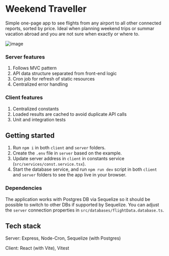 # Weekend Traveller

Simple one-page app to see flights from any airport to all other connected reports, sorted by price.
Ideal when planning weekend trips or summar vacation abroad and you are not sure when exactly or where to.

![image](https://github.com/DanielMaczak/weekend-traveller/assets/145442574/ae2eb114-aed9-4147-93d0-dbcf4ad4c0ff)

### Server features

1. Follows MVC pattern
2. API data structure separated from front-end logic
3. Cron job for refresh of static resources
4. Centralized error handling

### Client features

1. Centralized constants
2. Loaded results are cached to avoid duplicate API calls
3. Unit and integration tests

## Getting started

1. Run `npm i` in both `client` and `server` folders.
2. Create the `.env` file in `server` based on the example.
3. Update server address in `client` in constants service (`src/services/const.service.tsx`).
4. Start the database service, and run `npm run dev` script in both `client` and `server` folders to see the app live in your browser.

### Dependencies

The application works with Postgres DB via Sequelize so it should be possible to switch to other DBs if supported by Sequelize.
You can adjust the `server` connection properties in `src/databases/flightData.database.ts`.

## Tech stack

Server: Express, Node-Cron, Sequelize (with Postgres)

Client: React (with Vite), Vitest
